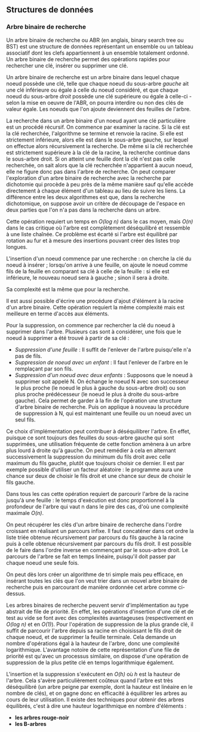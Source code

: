 ## Structures de données

### Arbre binaire de recherche

Un arbre binaire de recherche ou ABR (en anglais, binary search tree ou BST) est une structure de
données représentant un ensemble ou un tableau associatif dont les clefs appartiennent à un ensemble
totalement ordonné. Un arbre binaire de recherche permet des opérations rapides pour rechercher une
clé, insérer ou supprimer une clé.

Un arbre binaire de recherche est un arbre binaire dans lequel chaque noeud possède une clé, telle
que chaque noeud du sous-arbre *gauche* ait une clé inférieure ou égale à celle du noeud considéré,
et que chaque noeud du sous-arbre *droit* possède une clé supérieure ou égale à celle-ci - selon la
mise en oeuvre de l'ABR, on pourra interdire ou non des clés de valeur égale. Les noeuds que l'on
ajoute deviennent des feuilles de l'arbre.

La recherche dans un arbre binaire d'un noeud ayant une clé particulière est un procédé récursif. On
commence par examiner la racine. Si la clé est la clé recherchée, l'algorithme se termine et renvoie
la racine. Si elle est strictement inférieure, alors elle est dans le sous-arbre gauche, sur lequel
on effectue alors récursivement la recherche. De même si la clé recherchée est strictement
supérieure à la clé de la racine, la recherche continue dans le sous-arbre droit. Si on atteint une
feuille dont la clé n'est pas celle recherchée, on sait alors que la clé recherchée n'appartient à
aucun noeud, elle ne figure donc pas dans l'arbre de recherche. On peut comparer l'exploration d'un
arbre binaire de recherche avec la recherche par dichotomie qui procède à peu près de la même
manière sauf qu'elle accède directement à chaque élément d'un tableau au lieu de suivre les liens.
La différence entre les deux algorithmes est que, dans la recherche dichotomique, on suppose avoir
un critère de découpage de l'espace en deux parties que l'on n'a pas dans la recherche dans un
arbre.

Cette opération requiert un temps en *O(log n)* dans le cas moyen, mais *O(n)* dans le cas critique
où l'arbre est complètement déséquilibré et ressemble à une liste chaînée. Ce problème est écarté si
l'arbre est équilibré par rotation au fur et à mesure des insertions pouvant créer des listes trop
longues.

L'insertion d'un noeud commence par une recherche : on cherche la clé du noeud à insérer ; lorsqu'on
arrive à une feuille, on ajoute le noeud comme fils de la feuille en comparant sa clé à celle de la
feuille : si elle est inférieure, le nouveau noeud sera à gauche ; sinon il sera à droite.

Sa complexité est la même que pour la recherche.

Il est aussi possible d'écrire une procédure d'ajout d'élément à la racine d'un arbre binaire. Cette
opération requiert la même complexité mais est meilleure en terme d'accès aux éléments.

Pour la suppression, on commence par rechercher la clé du noeud à supprimer dans l'arbre. Plusieurs
cas sont à considérer, une fois que le noeud à supprimer a été trouvé à partir de sa clé :

* *Suppression d'une feuille* : Il suffit de l'enlever de l'arbre puisqu'elle n'a pas de fils.
* *Suppression de noeud avec un enfant* : Il faut l'enlever de l'arbre en le remplaçant par son
  fils.
* *Suppression d'un noeud avec deux enfants* : Supposons que le noeud à supprimer soit appelé N. On
  échange le noeud N avec son successeur le plus proche (le noeud le plus à gauche du sous-arbre
  droit) ou son plus proche prédécesseur (le noeud le plus à droite du sous-arbre gauche). Cela
  permet de garder à la fin de l'opération une structure d'arbre binaire de recherche. Puis on
  applique à nouveau la procédure de suppression à N, qui est maintenant une feuille ou un noeud
  avec un seul fils.

Ce choix d'implémentation peut contribuer à déséquilibrer l'arbre. En effet, puisque ce sont
toujours des feuilles du sous-arbre gauche qui sont supprimées, une utilisation fréquente de cette
fonction amènera à un arbre plus lourd à droite qu'à gauche. On peut remédier à cela en alternant
successivement la suppression du minimum du fils droit avec celle maximum du fils gauche, plutôt que
toujours choisir ce dernier. Il est par exemple possible d'utiliser un facteur aléatoire : le
programme aura une chance sur deux de choisir le fils droit et une chance sur deux de choisir le
fils gauche.

Dans tous les cas cette opération requiert de parcourir l'arbre de la racine jusqu'à une feuille :
le temps d'exécution est donc proportionnel à la profondeur de l'arbre qui vaut n dans le pire des
cas, d'où une complexité maximale *O(n)*.

On peut récupérer les clés d'un arbre binaire de recherche dans l'ordre croissant en réalisant un
parcours infixe. Il faut concaténer dans cet ordre la liste triée obtenue récursivement par parcours
du fils gauche à la racine puis à celle obtenue récursivement par parcours du fils droit. Il est
possible de le faire dans l'ordre inverse en commençant par le sous-arbre droit. Le parcours de
l'arbre se fait en temps linéaire, puisqu'il doit passer par chaque noeud une seule fois.

On peut dès lors créer un algorithme de tri simple mais peu efficace, en insérant toutes les clés
que l'on veut trier dans un nouvel arbre binaire de recherche puis en parcourant de manière ordonnée
cet arbre comme ci-dessus.

Les arbres binaires de recherche peuvent servir d'implémentation au type abstrait de file de
priorité. En effet, les opérations d'insertion d'une clé et de test au vide se font avec des
complexités avantageuses (respectivement en *O(log n)* et en *O(1)*). Pour l'opération de
suppression de la plus grande clé, il suffit de parcourir l'arbre depuis sa racine en choisissant le
fils droit de chaque noeud, et de supprimer la feuille terminale. Cela demande un nombre
d'opérations égal à la hauteur de l'arbre, donc une complexité logarithmique. L'avantage notoire de
cette représentation d'une file de priorité est qu'avec un processus similaire, on dispose d'une
opération de suppression de la plus petite clé en temps logarithmique également.

L'insertion et la suppression s'exécutent en *O(h)* où *h* est la hauteur de l'arbre. Cela s'avère
particulièrement coûteux quand l'arbre est très déséquilibré (un arbre peigne par exemple, dont la
hauteur est linéaire en le nombre de clés), et on gagne donc en efficacité à équilibrer les arbres
au cours de leur utilisation. Il existe des techniques pour obtenir des arbres équilibrés, c'est à
dire une hauteur logarithmique en nombre d'éléments :

* **les arbres rouge-noir**
* **les B-arbres**
